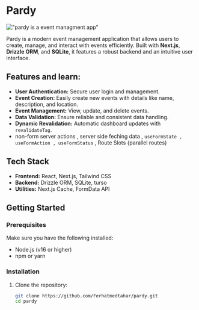 # Pardy

!["pardy is a event managment app"]("./public/image.png")

Pardy is a modern event management application that allows users to create, manage, and interact with events efficiently. Built with **Next.js**, **Drizzle ORM**, and **SQLite**, it features a robust backend and an intuitive user interface.

## Features and learn:

- **User Authentication:** Secure user login and management.
- **Event Creation:** Easily create new events with details like name, description, and location.
- **Event Management:** View, update, and delete events.
- **Data Validation:** Ensure reliable and consistent data handling.
- **Dynamic Revalidation:** Automatic dashboard updates with `revalidateTag`.
- non-form server actions , server side feching data , `useFormState , useFormAction , useFormStatus` , Route Slots {parallel routes}

## Tech Stack

- **Frontend:** React, Next.js, Tailwind CSS
- **Backend:** Drizzle ORM, SQLite, turso
- **Utilities:** Next.js Cache, FormData API

## Getting Started

### Prerequisites

Make sure you have the following installed:

- Node.js (v16 or higher)
- npm or yarn

### Installation

1. Clone the repository:
   ```bash
   git clone https://github.com/Ferhatmedtahar/pardy.git
   cd pardy
   ```
